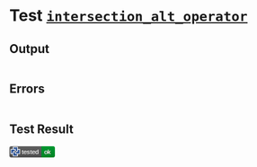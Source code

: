 # Test [`intersection_alt_operator`](/doc/libs/std/ops/intersection.md#L17)

## Output

```,plain
```

## Errors

```,plain
```

## Test Result

![OK](/doc/libs/std/ops/.test/intersection_alt_operator.png)
